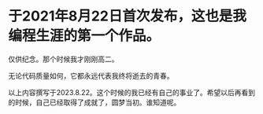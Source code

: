 # 于2021年8月22日首次发布，这也是我编程生涯的第一个作品。

仅供纪念。那个时候我才刚刚高二。

无论代码质量如何，它都永远代表我终将逝去的青春。
 
以上内容撰写于2023.8.22。这个时候的我已经有自己的事业了。希望以后再看到的时候，自己已经取得了成就了，圆梦当初。谁知道呢。
